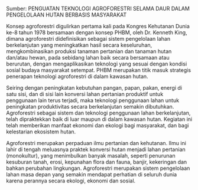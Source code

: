 Sumber: PENGUATAN TEKNOLOGI AGROFORESTRI SELAMA DAUR DALAM PENGELOLAAN HUTAN BERBASIS MASYARAKAT


Konsep agroforestri digulirkan pertama kali pada Kongres
Kehutanan Dunia ke-8 tahun 1978 bersamaan dengan konsep
PHBM, oleh Dr. Kenneth King, dimana agroforestri didefinisikan
sebagai sistem pengelolaan lahan berkelanjutan yang
meningkatkan hasil secara keseluruhan, mengkombinasikan
produksi tanaman pertanian dan tanaman hutan dan/atau hewan,
pada sebidang lahan baik secara bersamaan atau berurutan,
dengan mengaplikasikan teknologi yang sesuai dengan kondisi
sosial budaya masyarakat setempat. PHBM merupakan titik
masuk strategis penerapan teknologi agroforestri di dalam
kawasan hutan.

Seiring dengan peningkatan kebutuhan pangan, papan,
pakan, energi di satu sisi, dan di sisi lain konversi lahan
pertanian produktif untuk penggunaan lain terus terjadi, maka
teknologi penggunaan lahan untuk peningkatan produktivitas
secara berkelanjutan semakin dibutuhkan. Agroforestri sebagai
sistem dan teknologi penggunaan lahan berkelanjutan, telah
dipraktekkan baik di luar maupun di dalam kawasan hutan.
Kegiatan ini telah memberikan manfaat ekonomi dan ekologi
bagi masyarakat, dan bagi kelestarian ekosistem hutan.

Agroforestri merupakan perpaduan ilmu pertanian dan
kehutanan. Ilmu ini lahir di tengah meluasnya praktek
konversi hutan menjadi lahan pertanian (monokultur), yang
menimbulkan banyak masalah, seperti penurunan kesuburan
tanah, erosi, kepunahan flora dan fauna, banjir, kekeringan dan
bahkan perubahan lingkungan. Agroforestri merupakan sistem
pengelolaan lahan masa depan yang semakin mendapat perhatian
di seluruh dunia karena perannya secara ekologi, ekonomi dan
sosial.